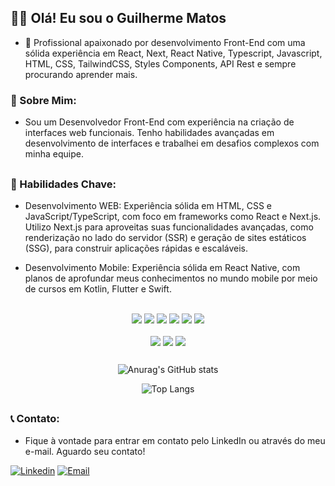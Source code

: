 ## 👋🏻 Olá! Eu sou o Guilherme Matos

- 🚀 Profissional apaixonado por desenvolvimento Front-End com uma sólida experiência em React, Next, React Native, Typescript, Javascript, HTML, CSS, TailwindCSS, Styles Components, API Rest e sempre procurando aprender mais.

### 🌟 Sobre Mim:
-  Sou um Desenvolvedor Front-End com experiência na criação de interfaces web funcionais. Tenho habilidades avançadas em desenvolvimento de interfaces e trabalhei em desafios complexos com minha equipe.
##

### 🔧 Habilidades Chave:
- Desenvolvimento WEB: Experiência sólida em HTML, CSS e JavaScript/TypeScript, com foco em frameworks como React e Next.js. Utilizo Next.js para aproveitas suas funcionalidades avançadas, como renderização no lado do servidor (SSR) e geração de sites estáticos (SSG), para construir aplicações rápidas e escaláveis.

- Desenvolvimento Mobile: Experiência sólida em React Native, com planos de aprofundar meus conhecimentos no mundo mobile por meio de cursos em Kotlin, Flutter e Swift.
##

  <div style="display: inline_block" align="center">
    <img align="center" src="https://img.shields.io/badge/HTML5-E34F26?style=for-the-badge&logo=html5&logoColor=white"/>
    <img align="center" src="https://img.shields.io/badge/CSS3-1572B6?style=for-the-badge&logo=css3&logoColor=white" />
    <img align="center" src="https://img.shields.io/badge/JavaScript-F7DF1E?style=for-the-badge&logo=javascript&logoColor=black" />
    <img align="center" src="https://img.shields.io/badge/TypeScript-007ACC?style=for-the-badge&logo=typescript&logoColor=white" />
    <img align="center" src="https://img.shields.io/badge/React-20232A?style=for-the-badge&logo=react&logoColor=61DAFB" />
    <img align="center" src="https://img.shields.io/badge/React_Native-20232A?style=for-the-badge&logo=react&logoColor=61DAFB" />
  </div>
  <br>
  <div style="display: inline_block"  align="center">
    <img align="center" src="https://img.shields.io/badge/Tailwind_CSS-38B2AC?style=for-the-badge&logo=tailwind-css&logoColor=white" />
    <img align="center" src="https://img.shields.io/badge/styled--components-DB7093?style=for-the-badge&logo=styled-components&logoColor=white" />
    <img align="center" src="https://img.shields.io/badge/Material--UI-0081CB?style=for-the-badge&logo=material-ui&logoColor=white" />
  </div>
  
##

<div align="center">
  
![Anurag's GitHub stats](https://github-readme-stats.vercel.app/api?username=guilhermematos13&show_icons=true&theme=dark)
  
![Top Langs](https://github-readme-stats.vercel.app/api/top-langs/?username=guilhermematos13&layout=compact&theme=dark)


</div>

##

### 📞 Contato:

- Fique à vontade para entrar em contato pelo LinkedIn ou através do meu e-mail. Aguardo seu contato!
<div> 
  
  [![Linkedin](https://img.shields.io/badge/LinkedIn-0077B5?style=for-the-badge&logo=linkedin&logoColor=white)](https://www.linkedin.com/in/guilhermematos13)
  [![Email](https://img.shields.io/badge/Gmail-D14836?style=for-the-badge&logo=gmail&logoColor=white)](mailto:guilhermemoliveira1998@gmail.com)
</div>
